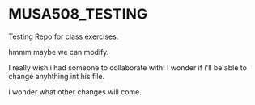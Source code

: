 # MUSA508_TESTING
Testing Repo for class exercises.

hmmm maybe we can modify.

I really wish i had someone to collaborate with!
I wonder if i'll be able to change anyhthing int his file. 


i wonder what other changes will come.